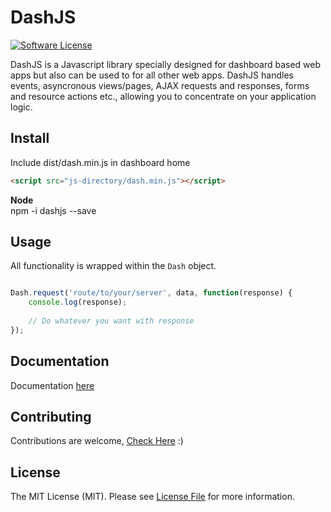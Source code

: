 # DashJS

[![Software License](https://img.shields.io/badge/license-MIT-brightgreen.svg?style=flat-square)](LICENSE.md)


DashJS is a Javascript library specially designed for dashboard based web apps but also can be used to for all other web apps. DashJS handles events, asyncronous views/pages, AJAX requests and responses, forms and resource actions etc., allowing you to concentrate on your application logic.

## Install

Include dist/dash.min.js in dashboard home

```html
<script src="js-directory/dash.min.js"></script>
```

**Node**  
npm -i dashjs --save  

## Usage
All functionality is wrapped within the `Dash` object.

```js

Dash.request('route/to/your/server', data, function(response) {
	console.log(response);
	
	// Do whatever you want with response
});
```

## Documentation

Documentation [here](https://github.com/krecent/dashjs/wiki/home)

## Contributing

Contributions are welcome, [Check Here](https://github.com/krecent/dashjs/graphs/contributors) :)

## License

The MIT License (MIT). Please see [License File](LICENSE.md) for more information.

